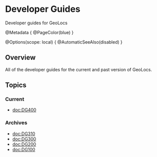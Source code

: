 # Developer Guides

Developer guides for GeoLocs

@Metadata {
    @PageColor(blue)
}

@Options(scope: local) {
    @AutomaticSeeAlso(disabled)
}

## Overview

All of the developer guides for the current and past version of GeoLocs.

## Topics

### Current

- <doc:DG400>

### Archives

- <doc:DG310>
- <doc:DG300>
- <doc:DG200>
- <doc:DG100>
